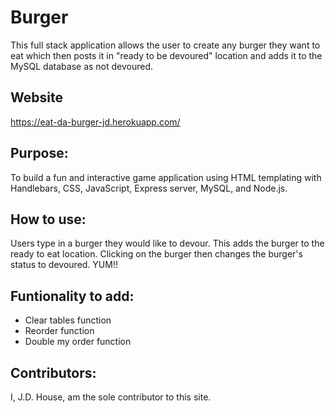 # Burger
This full stack application allows the user to create any burger they want to eat which then posts it in "ready to be devoured" location and adds it to the MySQL database as not devoured.  

## Website
https://eat-da-burger-jd.herokuapp.com/

## Purpose:
To build a fun and interactive game application using HTML templating with Handlebars, CSS, JavaScript, Express server, MySQL, and Node.js.

## How to use:
Users type in a burger they would like to devour.  This adds the burger to the ready to eat location.  Clicking on the burger then changes the burger's status to devoured. YUM!!

## Funtionality to add:
* Clear tables function
* Reorder function
* Double my order function

## Contributors:
I, J.D. House, am the sole contributor to this site.
